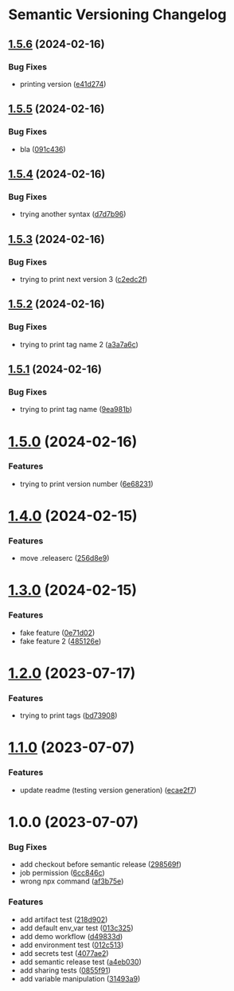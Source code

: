 # Semantic Versioning Changelog

## [1.5.6](https://github.com/vauotto/github-actions/compare/v1.5.5...v1.5.6) (2024-02-16)


### Bug Fixes

* printing version ([e41d274](https://github.com/vauotto/github-actions/commit/e41d274bf4e684d34a7802e1440751347db08817))

## [1.5.5](https://github.com/vauotto/github-actions/compare/v1.5.4...v1.5.5) (2024-02-16)


### Bug Fixes

* bla ([091c436](https://github.com/vauotto/github-actions/commit/091c4364ce7c12c34fef1f4e867a1ab71ada9efd))

## [1.5.4](https://github.com/vauotto/github-actions/compare/v1.5.3...v1.5.4) (2024-02-16)


### Bug Fixes

* trying another syntax ([d7d7b96](https://github.com/vauotto/github-actions/commit/d7d7b96cd74cb8ca52a8f7524fe92151487e1426))

## [1.5.3](https://github.com/vauotto/github-actions/compare/v1.5.2...v1.5.3) (2024-02-16)


### Bug Fixes

* trying to print next version 3 ([c2edc2f](https://github.com/vauotto/github-actions/commit/c2edc2f591f754e862357eee6143bd9d3b6ea027))

## [1.5.2](https://github.com/vauotto/github-actions/compare/v1.5.1...v1.5.2) (2024-02-16)


### Bug Fixes

* trying to print tag name 2 ([a3a7a6c](https://github.com/vauotto/github-actions/commit/a3a7a6c1d812e2670ab3a8e4f5064c96af4c2ea9))

## [1.5.1](https://github.com/vauotto/github-actions/compare/v1.5.0...v1.5.1) (2024-02-16)


### Bug Fixes

* trying to print tag name ([9ea981b](https://github.com/vauotto/github-actions/commit/9ea981be8b4f75d60889ba55752dad908e0da5f2))

# [1.5.0](https://github.com/vauotto/github-actions/compare/v1.4.0...v1.5.0) (2024-02-16)


### Features

* trying to print version number ([6e68231](https://github.com/vauotto/github-actions/commit/6e682312e76d27d7ce47ec58fbfb7bcd706bb977))

# [1.4.0](https://github.com/vauotto/github-actions/compare/v1.3.0...v1.4.0) (2024-02-15)


### Features

* move .releaserc ([256d8e9](https://github.com/vauotto/github-actions/commit/256d8e9d8cadf004782d21b8049632681e3d4487))

# [1.3.0](https://github.com/vauotto/github-actions/compare/v1.2.0...v1.3.0) (2024-02-15)


### Features

* fake feature ([0e71d02](https://github.com/vauotto/github-actions/commit/0e71d02d2b8e3ddb3c88ee68a13bcd4477754a49))
* fake feature 2 ([485126e](https://github.com/vauotto/github-actions/commit/485126ec0177c5a70d1aee637e0a5f802b3df1bc))

# [1.2.0](https://github.com/vauotto/github-actions/compare/v1.1.0...v1.2.0) (2023-07-17)


### Features

* trying to print tags ([bd73908](https://github.com/vauotto/github-actions/commit/bd73908a6f896c7de89bef29d70da63a7a8926c3))

# [1.1.0](https://github.com/vauotto/github-actions/compare/v1.0.0...v1.1.0) (2023-07-07)


### Features

* update readme (testing version generation) ([ecae2f7](https://github.com/vauotto/github-actions/commit/ecae2f76af7df7c37f9d161bbe526eb9d330fe29))

# 1.0.0 (2023-07-07)


### Bug Fixes

* add checkout before semantic release ([298569f](https://github.com/vauotto/github-actions/commit/298569fff677d36097fb379959634f428373ddb7))
* job permission ([6cc846c](https://github.com/vauotto/github-actions/commit/6cc846cded7ed0879662bded5e5b78e7ce1ab201))
* wrong npx command ([af3b75e](https://github.com/vauotto/github-actions/commit/af3b75e9d26aa423c7e72ec52ab45acd51bd856a))


### Features

* add artifact test ([218d902](https://github.com/vauotto/github-actions/commit/218d902796ae363e1e90c5e072722637ee6193d2))
* add default env_var test ([013c325](https://github.com/vauotto/github-actions/commit/013c325b82045b8ea72dc0925e9ec2924583156c))
* add demo workflow ([d49833d](https://github.com/vauotto/github-actions/commit/d49833d93c07ef4f966d0f8d7b5512b254e4c26a))
* add environment test ([012c513](https://github.com/vauotto/github-actions/commit/012c513014017347c4cdb849ef1c7edbe10378ff))
* add secrets test ([4077ae2](https://github.com/vauotto/github-actions/commit/4077ae2c5578ad5abc27ec072de13c115052e0b6))
* add semantic release test ([a4eb030](https://github.com/vauotto/github-actions/commit/a4eb0302168f8f2dd9b30cd1259a2fa0cd600988))
* add sharing tests ([0855f91](https://github.com/vauotto/github-actions/commit/0855f91110e0ec67ee7e84ea1d8dfb31c11e5759))
* add variable manipulation ([31493a9](https://github.com/vauotto/github-actions/commit/31493a92cd592485dbcb1021fb0ffd8477fb03a2))
